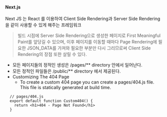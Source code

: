#### Next.js

Next JS 는 React 를 이용하여 Client Side Rendering과 Server Side Rendering을 같이 사용할 수 있게 해주는 프레임워크

> 빌드 시점에 Server Side Rendering으로 생성한 페이지로 First Meaningful Paint를 앞당길 수 있으며, 이후 페이지를 이동할 때마다 Page Rendering에 필요한 JSON_DATA를 가져와 필요한 부분만 다시 그리므로써 Client Side Rendering의 장점 또한 살릴 수 있다.

- 모든 페이지들의 정적인 생성은 /pages/** directory 안에서 일어난다.
- 모든 정적인 파일들은 /public/** directory 에서 제공된다.
- Customizing The 404 Page
  - To create a custom 404 page you can create a pages/404.js file. This file is statically generated at build time.
  
```
  // pages/404.js
  export default function Custom404() {
    return <h1>404 - Page Not Found</h1>
  }
```

